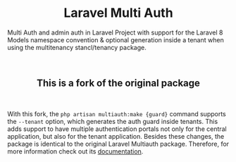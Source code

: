 <h1 align="center">Laravel Multi Auth</h1>

<p>Multi Auth and admin auth in Laravel Project with support for the Laravel 8 Models namespace convention & optional generation inside a tenant when using the multitenancy stancl/tenancy package.</p>

<br/>
<h2 align="center">This is a fork of the original package</h2>
<br/>

With this fork, the `php artisan multiauth:make {guard}` command supports the `--tenant` option, which generates the auth guard inside tenants. This adds support to have multiple authentication portals not only for the central application, but also for the tenant application. Besides these changes, the package is identical to the original Laravel Multiauth package. Therefore, for more information check out its [documentation](https://bitfumes.github.io/laravel-multiauth/).
